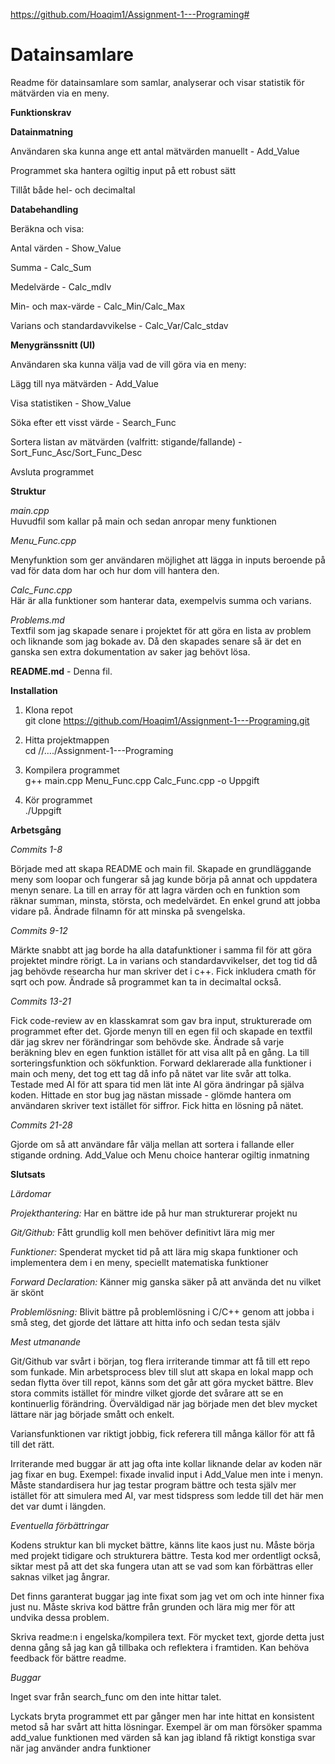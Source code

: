 https://github.com/Hoaqim1/Assignment-1---Programing#

# **Datainsamlare**

Readme för datainsamlare som samlar, analyserar och visar statistik för mätvärden via en meny.

**Funktionskrav**

**Datainmatning**

Användaren ska kunna ange ett antal mätvärden manuellt - Add_Value

Programmet ska hantera ogiltig input på ett robust sätt

Tillåt både hel- och decimaltal

**Databehandling**

Beräkna och visa:

Antal värden - Show_Value

Summa - Calc_Sum

Medelvärde - Calc_mdlv

Min- och max-värde - Calc_Min/Calc_Max

Varians och standardavvikelse - Calc_Var/Calc_stdav

**Menygränssnitt (UI)**

Användaren ska kunna välja vad de vill göra via en meny:

Lägg till nya mätvärden - Add_Value

Visa statistiken - Show_Value

Söka efter ett visst värde - Search_Func

Sortera listan av mätvärden (valfritt: stigande/fallande) - Sort_Func_Asc/Sort_Func_Desc

Avsluta programmet

**Struktur**

*main.cpp*  
Huvudfil som kallar på main och sedan anropar meny funktionen

*Menu_Func.cpp*

Menyfunktion som ger användaren möjlighet att lägga in inputs beroende på vad för data dom har och hur dom vill hantera den.

*Calc_Func.cpp*  
Här är alla funktioner som hanterar data, exempelvis summa och varians.

*Problems.md*  
Textfil som jag skapade senare i projektet för att göra en lista av problem och liknande som jag bokade av. Då den skapades senare så är det en ganska sen extra dokumentation av saker jag behövt lösa.

**README.md** - Denna fil.

**Installation**

1. Klona repot  
git clone https://github.com/Hoaqim1/Assignment-1---Programing.git

2. Hitta projektmappen  
cd //…./Assignment-1---Programing

3. Kompilera programmet  
g++ main.cpp Menu_Func.cpp Calc_Func.cpp -o Uppgift

4. Kör programmet  
./Uppgift

**Arbetsgång**

*Commits 1-8*

Började med att skapa README och main fil. Skapade en grundläggande meny som loopar och fungerar så jag kunde börja på annat och uppdatera menyn senare. La till en array för att lagra värden och en funktion som räknar summan, minsta, största, och medelvärdet. En enkel grund att jobba vidare på. Ändrade filnamn för att minska på svengelska.

*Commits 9-12*

Märkte snabbt att jag borde ha alla datafunktioner i samma fil för att göra projektet mindre rörigt. La in varians och standardavvikelser, det tog tid då jag behövde researcha hur man skriver det i c++. Fick inkludera cmath för sqrt och pow. Ändrade så programmet kan ta in decimaltal också.

*Commits 13-21*

Fick code-review av en klasskamrat som gav bra input, strukturerade om programmet efter det. Gjorde menyn till en egen fil och skapade en textfil där jag skrev ner förändringar som behövde ske. Ändrade så varje beräkning blev en egen funktion istället för att visa allt på en gång. La till sorteringsfunktion och sökfunktion. Forward deklarerade alla funktioner i main och meny, det tog ett tag då info på nätet var lite svår att tolka. Testade med AI för att spara tid men lät inte AI göra ändringar på själva koden. Hittade en stor bug jag nästan missade - glömde hantera om användaren skriver text istället för siffror. Fick hitta en lösning på nätet.

*Commits 21-28*

Gjorde om så att användare får välja mellan att sortera i fallande eller stigande ordning. Add_Value och Menu choice hanterar ogiltig inmatning

**Slutsats**

*Lärdomar*

*Projekthantering:* Har en bättre ide på hur man strukturerar projekt nu

*Git/Github:* Fått grundlig koll men behöver definitivt lära mig mer

*Funktioner:* Spenderat mycket tid på att lära mig skapa funktioner och implementera dem i en meny, speciellt matematiska funktioner

*Forward Declaration:* Känner mig ganska säker på att använda det nu vilket är skönt

*Problemlösning:* Blivit bättre på problemlösning i C/C++ genom att jobba i små steg, det gjorde det lättare att hitta info och sedan testa själv

*Mest utmanande*

Git/Github var svårt i början, tog flera irriterande timmar att få till ett repo som funkade. Min arbetsprocess blev till slut att skapa en lokal mapp och sedan flytta över till repot, känns som det går att göra mycket bättre. Blev stora commits istället för mindre vilket gjorde det svårare att se en kontinuerlig förändring. Överväldigad när jag började men det blev mycket lättare när jag började smått och enkelt.

Variansfunktionen var riktigt jobbig, fick referera till många källor för att få till det rätt.

Irriterande med buggar är att jag ofta inte kollar liknande delar av koden när jag fixar en bug. Exempel: fixade invalid input i Add_Value men inte i menyn. Måste standardisera hur jag testar program bättre och testa själv mer istället för att simulera med AI, var mest tidspress som ledde till det här men det var dumt i längden.

*Eventuella förbättringar*

Kodens struktur kan bli mycket bättre, känns lite kaos just nu. Måste börja med projekt tidigare och strukturera bättre. Testa kod mer ordentligt också, siktar mest på att det ska fungera utan att se vad som kan förbättras eller saknas vilket jag ångrar.

Det finns garanterat buggar jag inte fixat som jag vet om och inte hinner fixa just nu. Måste skriva kod bättre från grunden och lära mig mer för att undvika dessa problem.

Skriva readme:n i engelska/kompilera text. För mycket text, gjorde detta just denna gång så jag kan gå tillbaka och reflektera i framtiden. Kan behöva feedback för bättre readme.

*Buggar*

Inget svar från search_func om den inte hittar talet.

Lyckats bryta programmet ett par gånger men har inte hittat en konsistent metod så har svårt att hitta lösningar. Exempel är om man försöker spamma add_value funktionen med värden så kan jag ibland få riktigt konstiga svar när jag använder andra funktioner

